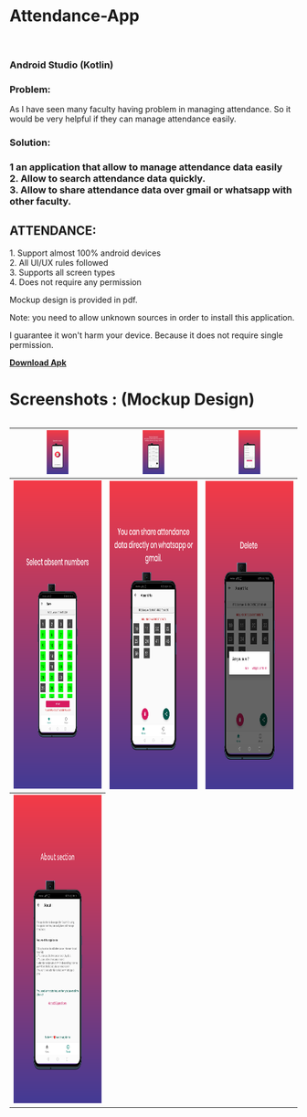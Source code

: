 <meta name="viewport" content="width=device-width, initial-scale=1.0">
<h1><b> Attendance-App </b></h1> <br>
<h3> Android Studio (Kotlin) </h3>

<body>
<h3><b>Problem:</b></h3>

As I have seen many faculty having problem in managing attendance.
So it would be very helpful if they can manage attendance easily.

<h3><b>Solution:</b><h3>
  
1 an application that allow to manage attendance data easily<br>
2. Allow to search attendance data quickly.<br>
3. Allow to share attendance data over gmail or whatsapp with other faculty.<br>


<h2><b>ATTENDANCE:</b></h2> 
1. Support almost 100% android devices<br>
2. All UI/UX rules followed<br>
3. Supports all screen types<br>
4. Does not require any permission<br>

Mockup design is provided in pdf.

Note: you need to allow unknown sources in order to install this application.

I guarantee it won't harm your device. Because it does not require single permission.


<a href="https://raw.githubusercontent.com/yugdamor-git/android-attendance-app/master1/attendance.apk"><b>Download Apk</b></a>



<h1><b>Screenshots : (Mockup Design)</b></h1>

<div style="overflow-x:auto;">

<table>
  <tr>
    <th><img src="https://raw.githubusercontent.com/yugdamor-git/android-attendance-app/master1/tia5414492346889769129.png" alt="splash screen" height="50%" width="25%" class="responsive"></th>
    <th><img src="https://raw.githubusercontent.com/yugdamor-git/android-attendance-app/master1/tia6915660710423669449.png" alt="home screen" height="50%" width="25%" class ="responsive"></th> 
    <th><img src="https://raw.githubusercontent.com/yugdamor-git/android-attendance-app/master1/tia8757791646940202137.png" alt="add" height="50%" width="25%" class="responsive"></th>
  </tr>
  
   <tr>
    <th><img src="https://raw.githubusercontent.com/yugdamor-git/android-attendance-app/master1/tia683853093017634811.png" alt="select absent no" height="540" width="270" class="responsive">
</th>
    <th><img src="https://raw.githubusercontent.com/yugdamor-git/android-attendance-app/master1/tia6922403333694959634.png" alt="share" height="540" width="270" class="responsive"></th> 
    <th><img src="https://raw.githubusercontent.com/yugdamor-git/android-attendance-app/master1/tia4663693882742380931%20(1).png" alt="delete" height="540" width="270" class="responsive"></th>
  </tr>
  
  <tr>
    <th><img src="https://raw.githubusercontent.com/yugdamor-git/android-attendance-app/master1/tia1440138880119686176.png" alt="about" height="540" width="270" class="responsive">
</th>
   
  </tr>
  
  
</table>  

</div>












</body>

